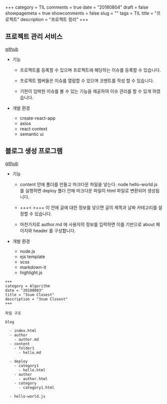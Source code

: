 +++
category = TIL
comments = true
date = "20180804"
draft = false
showpagemeta = true
showcomments = false
slug = ""
tags = TIL
title =  "프로젝트"
description = "프로젝트 정리"
+++

## 프로젝트 관리 서비스

[github](https://github.com/bohyeon-n/final-project)
[](/img/project-manager.png)

- 기능

  - 프로젝트를 등록할 수 있으며 프로젝트에 해당하는 이슈를 등록할 수 있습니다.

  - 프로젝트 멤버들은 이슈를 열람할 수 있으며 코멘트를 작성 할 수 있습니다.

  - 기한이 임박한 이슈를 볼 수 있는 기능을 제공하여 이슈 관리를 할 수 있게 하였습니다.

- 개발 환경

  - create-react-app
  - axios
  - react context
  - semantic ui

## 블로그 생성 프로그램

[github](https://github.com/bohyeon-n/bohyeon-n.github.io)

- 기능

  - content 안에 폴더를 만들고 마크다운 파일을 넣는다. node hello-world.js 를 실행하면 deploy 폴더 안에 마크다운 파일이 html 파일로 변환되어 생성됩니다.

  - +++< >+++ 이 안에 글에 대한 정보를 넣으면 글의 제목과 날짜 카테고리를 설정할 수 있습니다.

  - 마찬가지로 author.md 에 사용자의 정보를 입력하면 이를 기반으로 about 페이지와 header 를 구성합니다.

- 개발 환경

  - node.js
  - ejs template
  - scss
  - markdown-it
  - highlight.js

```
+++
category = Algorithm
date = "20180803"
title = "3sum Closest"
description = "3sum Closest"
+++
```

```
파일 구조

blog

  - index.html
  - author
    - author.md
  - content
    - folder1
      - hello.md

  - deploy
    - category1
      - hello.html
    - author
      - author.html
    - category
      - category1.html

  - hello-world.js
```
